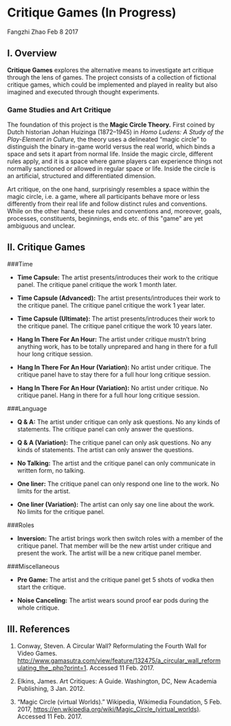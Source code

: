 # Critique Games (In Progress)Fangzhi ZhaoFeb 8 2017## I. Overview**Critique Games** explores the alternative means to investigate art critique through the lens of games. The project consists of a collection of fictional critique games, which could be implemented and played in reality but also imagined and executed through thought experiments.### Game Studies and Art CritiqueThe foundation of this project is the **Magic Circle Theory.** First coined by Dutch historian Johan Huizinga (1872–1945) in *Homo Ludens: A Study of the Play-Element in Culture,* the theory uses a delineated “magic circle” to distinguish the binary in-game world versus the real world, which binds a space and sets it apart from normal life. Inside the magic circle, different rules apply, and it is a space where game players can experience things not normally sanctioned or allowed in regular space or life. Inside the circle is an artificial, structured and differentiated dimension.Art critique, on the one hand, surprisingly resembles a space within the magic circle, i.e. a game, where all participants behave more or less differently from their real life and follow distinct rules and conventions. While on the other hand, these rules and conventions and, moreover, goals, processes, constituents, beginnings, ends etc. of this "game" are yet ambiguous and unclear. ## II. Critique Games###Time- **Time Capsule:** The artist presents/introduces their work to the critique panel. The critique panel critique the work 1 month later.- **Time Capsule (Advanced):** The artist presents/introduces their work to the critique panel. The critique panel critique the work 1 year later.- **Time Capsule (Ultimate):** The artist presents/introduces their work to the critique panel. The critique panel critique the work 10 years later.- **Hang In There For An Hour:** The artist under critique mustn’t bring anything work, has to be totally unprepared and hang in there for a full hour long critique session.- **Hang In There For An Hour (Variation):** No artist under critique. The critique panel have to stay there for a full hour long critique session.- **Hang In There For An Hour (Variation):** No artist under critique. No critique panel. Hang in there for a full hour long critique session.###Language- **Q & A:** The artist under critique can only ask questions. No any kinds of statements. The critique panel can only answer the questions.- **Q & A (Variation):** The critique panel can only ask questions. No any kinds of statements. The artist can only answer the questions.- **No Talking:** The artist and the critique panel can only communicate in written form, no talking.- **One liner:** The critique panel can only respond one line to the work. No limits for the artist.- **One liner (Variation):** The artist can only say one line about the work. No limits for the critique panel.###Roles- **Inversion:** The artist brings work then switch roles with a member of the critique panel. That member will be the new artist under critique and present the work. The artist will be a new critique panel member.###Miscellaneous- **Pre Game:** The artist and the critique panel get 5 shots of vodka then start the critique.- **Noise Canceling:** The artist wears sound proof ear pods during the whole critique.## III. References1. Conway, Steven. A Circular Wall? Reformulating the Fourth Wall for Video Games. http://www.gamasutra.com/view/feature/132475/a_circular_wall_reformulating_the_.php?print=1. Accessed 11 Feb. 2017.2. Elkins, James. Art Critiques: A Guide. Washington, DC, New Academia Publishing, 3 Jan. 2012. 3. “Magic Circle (virtual Worlds).” Wikipedia, Wikimedia Foundation, 5 Feb. 2017, https://en.wikipedia.org/wiki/Magic_Circle_(virtual_worlds). Accessed 11 Feb. 2017.